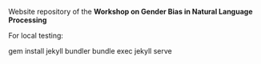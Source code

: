 Website repository of the **Workshop on Gender Bias in Natural Language Processing**

For local testing:

gem install jekyll bundler
bundle exec jekyll serve
